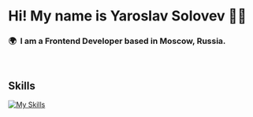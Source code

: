 # Hi! My name is Yaroslav Solovev 👋🏻

### 🌍  I am a Frontend Developer based in Moscow, Russia.

<br/>

## Skills

[![My Skills](https://skillicons.dev/icons?i=html,css,js,react,git,github)](https://skillicons.dev)
